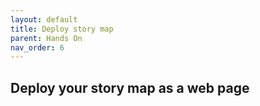 ```yaml
---
layout: default
title: Deploy story map
parent: Hands On
nav_order: 6
---
```


## Deploy your story map as a web page


